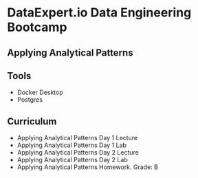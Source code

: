#  DataExpert.io Data Engineering Bootcamp

## Applying Analytical Patterns

## Tools
- Docker Desktop
- Postgres

## Curriculum
- Applying Analytical Patterns Day 1 Lecture
- Applying Analytical Patterns Day 1 Lab
- Applying Analytical Patterns Day 2 Lecture
- Applying Analytical Patterns Day 2 Lab
- Applying Analytical Patterns Homework. Grade: B
